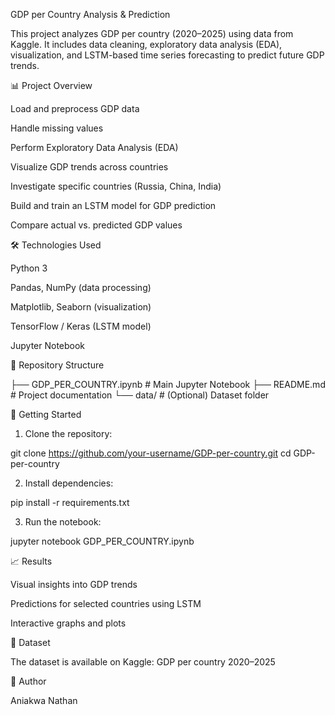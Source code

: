 
GDP per Country Analysis & Prediction

This project analyzes GDP per country (2020–2025) using data from Kaggle. It includes data cleaning, exploratory data analysis (EDA), visualization, and LSTM-based time series forecasting to predict future GDP trends.

📊 Project Overview

Load and preprocess GDP data

Handle missing values

Perform Exploratory Data Analysis (EDA)

Visualize GDP trends across countries

Investigate specific countries (Russia, China, India)

Build and train an LSTM model for GDP prediction

Compare actual vs. predicted GDP values


🛠️ Technologies Used

Python 3

Pandas, NumPy (data processing)

Matplotlib, Seaborn (visualization)

TensorFlow / Keras (LSTM model)

Jupyter Notebook


📂 Repository Structure

├── GDP_PER_COUNTRY.ipynb   # Main Jupyter Notebook
├── README.md               # Project documentation
└── data/                   # (Optional) Dataset folder

🚀 Getting Started

1. Clone the repository:

git clone https://github.com/your-username/GDP-per-country.git
cd GDP-per-country


2. Install dependencies:

pip install -r requirements.txt


3. Run the notebook:

jupyter notebook GDP_PER_COUNTRY.ipynb



📈 Results

Visual insights into GDP trends

Predictions for selected countries using LSTM

Interactive graphs and plots


📌 Dataset

The dataset is available on Kaggle:
GDP per country 2020–2025

👤 Author

Aniakwa Nathan


